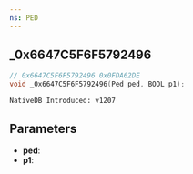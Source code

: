 ```yaml
---
ns: PED
---
```

## _0x6647C5F6F5792496

```c
// 0x6647C5F6F5792496 0x0FDA62DE
void _0x6647C5F6F5792496(Ped ped, BOOL p1);
```

```
NativeDB Introduced: v1207
```

## Parameters
* **ped**:
* **p1**:
